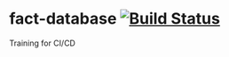 # fact-database [![Build Status](https://travis-ci.org/CyborTronik/fact-database.svg?branch=master)](https://travis-ci.org/CyborTronik/fact-database)
Training for CI/CD
